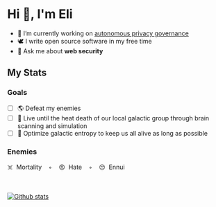 <h1>Hi 👋, I'm Eli</h1>

- 🔭 I’m currently working on [autonomous privacy governance](https://docs.transcend.io/docs/consent/capabilities)
- 🕊 I write open source software in my free time
- 💬 Ask me about **web security**

## My Stats

### Goals

- [ ] 🌎 Defeat my enemies
- [ ] 🧠 Live until the heat death of our local galactic group through brain scanning and simulation
- [ ] 🌌 Optimize galactic entropy to keep us all alive as long as possible

### Enemies

☠️&nbsp;&nbsp;Mortality&nbsp;&nbsp;&nbsp;&nbsp;◦&nbsp;&nbsp;&nbsp;&nbsp;😡&nbsp;&nbsp;Hate&nbsp;&nbsp;&nbsp;&nbsp;◦&nbsp;&nbsp;&nbsp;&nbsp;😔&nbsp;&nbsp;Ennui

<br/>

[![Github stats](https://github-readme-stats.vercel.app/api?username=eligrey&show_icons=true&locale=en)](https://dangerous.link/virus.exe)
